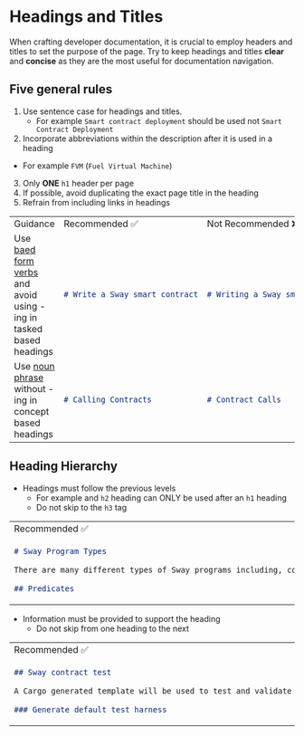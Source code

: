 
# Headings and Titles

When crafting developer documentation, it is crucial to employ headers and titles to set the purpose of the page. Try to keep headings and titles **clear** and **concise** as they are the most useful for documentation navigation.

## Five general rules

1. Use sentence case for headings and titles.
   - For example `Smart contract deployment` should be used not `Smart Contract Deployment`
2. Incorporate abbreviations within the description after it is used in a heading
  - For example `FVM` (`Fuel Virtual Machine`)
3. Only **ONE** `h1` header per page
4. If possible, avoid duplicating the exact page title in the heading
5. Refrain from including links in headings

<table>
<tr>
<td>Guidance</td> <td> Recommended ✅</td> <td> Not Recommended ❌</td>
</tr>
<tr>
<td>
Use <a href="https://en.wikipedia.org/wiki/English_verbs#Base_form">baed form verbs</a> and avoid using -ing in tasked based headings 
</td>
<td>

```md
# Write a Sway smart contract
```

</td>

<td>

```md
# Writing a Sway smart contract
```

</td>
</tr>
<tr>
<td>Use 
    <a href="https://en.wikipedia.org/wiki/Noun_phrase">noun phrase</a> without -ing in concept based headings
</td>
<td>

```md
# Calling Contracts
```

</td>

<td>

```md
# Contract Calls
```

</td>
</tr>
</table>

## Heading Hierarchy

- Headings must follow the previous levels 
  - For example and `h2` heading can ONLY be used after an `h1` heading
  - Do not skip to the `h3` tag 

<table>
<tr>
<td> Recommended ✅</td> <td> Not Recommended ❌</td>
</tr>
<tr>
<td>

```md
# Sway Program Types

There are many different types of Sway programs including, contracts, predicates, scripts and libraries.

## Predicates
```

</td>

<td>

```md
# Sway Program Types

There are many different types of Sway programs including, contracts, predicates, scripts and libraries.

### Predicates

```

</td>
</tr>
<tr>
</tr>
</table>

- Information must be provided to support the heading
  - Do not skip from one heading to the next

<table>
<tr>
<td> Recommended ✅</td> <td> Not Recommended ❌</td>
</tr>
<tr>
<td>

```md
## Sway contract test

A Cargo generated template will be used to test and validate the Sway smart contract in the following steps.

### Generate default test harness
```

</td>

<td>

```md
## Sway contract test

### Generate default test harness

```

</td>
</tr>
<tr>
</tr>
</table>
